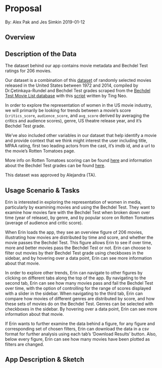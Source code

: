 Proposal
================
By: Alex Pak and Jes Simkin
2019-01-12

Overview
--------

Description of the Data
-----------------------

The dataset behind our app contains movie metadata and Bechdel Test ratings for 206 movies.

Our dataset is a combination of this <a href="http://www2.stat.duke.edu/~mc301/data/movies.html">dataset</a> of randomly selected movies released in the United States between 1972 and 2014, compiled by Dr.Çetinkaya-Rundel and Bechdel Test grades scraped from the <a href="https://bechdeltest.com/">Bechdel Test Movie List database</a> with this <a href="https://github.com/neokt/women-dialogue-box-office/blob/master/02-bechdel-scraping.ipynb">script</a> written by Ting Neo.

In order to explore the representation of women in the US movie industry, we will primarily be looking for trends between a movie’s score (`critics_score`, `audience_score`, and `avg_score` derived by averaging the critics and audience scores), genre, US theatre release year, and it’s Bechdel Test grade.

We’ve also included other variables in our dataset that help identify a movie and provide context that we think might interest the user including title, MPAA rating, first two leading actors from the cast, it’s imdb id, and a url to the movie’s Rotten Tomatoes page.

More info on Rotten Tomatoes scoring can be found <a href="https://www.rottentomatoes.com/about">here</a> and information about the Bechdel Test grades can be found <a href="https://bechdeltest.com/">here</a>.

This dataset was approved by Alejandra (TA).

Usage Scenario & Tasks
----------------------

Erin is interested in exploring the representation of women in media, particularly by examining movies and using the Bechdel Test. They want to examine how movies fare with the Bechdel Test when broken down over time (year of release), by genre, and by popular score on Rotten Tomatoes (average of audience and critic score).

When Erin loads the app, they see an overview figure of 206 movies, illustrating how movies are distributed by time and score, and whether the movie passes the Bechdel Test. This figure allows Erin to see if over time, more and better movies pass the Bechdel Test or not. Erin can choose to filter out movies by their Bechdel Test grade using checkboxes in the sidebar, and by hovering over a data point, Erin can see more information about that movie.

In order to explore other trends, Erin can navigate to other figures by clicking on different tabs along the top of the app. By navigating to the second tab, Erin can see how many movies pass and fail the Bechdel Test over time, with the option of controlling for the range of scores displayed with a slider in the sidebar. When navigating to the third tab, Erin can compare how movies of different genres are distributed by score, and how these sets of movies do on the Bechdel Test. Genres can be selected with checkboxes in the sidebar. By hovering over a data point, Erin can see more information about that movie.

If Erin wants to further examine the data behind a figure, for any figure and corresponding set of chosen filters, Erin can download the data in a csv format for further analysis using each tab’s ‘Download Results’ button. Also, below every figure, Erin can see how many movies have been plotted as filters are changed.

App Description & Sketch
------------------------
